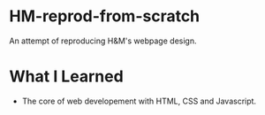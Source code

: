 # HM-reprod-from-scratch
An attempt of reproducing H&M's webpage design.
# What I Learned
* The core of web developement with HTML, CSS and Javascript.
